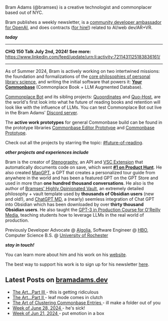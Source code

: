 Bram Adams (@bramses) is a creative technologist and commonplacer based out of NYC. 

Bram publishes a weekly newsletter, is a [community developer ambassador for OpenAI](https://platform.openai.com/ambassadors), and does contracts ([for hire!](https://www.bramadams.dev/consulting/)) related to AI/web dev/AR+VR. 

**_today_**

---

**CHQ 150 Talk July 2nd, 2024! See more:** https://www.linkedin.com/feed/update/urn:li:activity:7211431125183836161/

---


As of Summer 2024, Bram is actively working on two intertwined missions: the foundation and formalizations of the [core philosophies of personal library science](https://news.ycombinator.com/item?id=40192359), and writing the initial software that powers it: **[Your Commonbase](https://bramses.notion.site/Your-Commonbase-Research-Product-Updates-96bc14d2a7564f17be9f6957070e1262)** (Commonplace Book + LLM Augmented Database). 

[Commonplace Bot](https://github.com/bramses/commonplace-bot) and its sibling projects: [Quoordinates](https://github.com/bramses/quoordinates) and [Quo-Host](https://github.com/bramses/quo-host), are the world's first look into what he future of reading books and retention will look like with the influence of LLMs. You can test Commonplace Bot out live in the Bram Adams' [Discord server](https://discord.gg/GrgkFP3Je3). 

The **active work prototypes** for general Commonbase build can be found in the prototype libraries [Commonbase Editor Prototype](https://github.com/bramses/commonbase-editor-prototype-quill) and [Commonbase Prototype](https://github.com/bramses/commonbase-prototype).

Check out all the projects by starring the topic: [#future-of-reading](https://github.com/topics/future-of-reading).

**_other projects and experiences include_**

Bram is the creator of [Stenography](https://stenography.dev), an API and [VSC Extension](https://marketplace.visualstudio.com/items?itemName=Stenography.stenography) that automatically documents code on save, which went **[#1 on Product Hunt](https://www.producthunt.com/products/stenography#stenography)**. He also created [MapGPT](https://chat.openai.com/g/g-Pw20OIj6o-mapgpt), a GPT that creates a personalized tour guide from anywhere in the world and has been a featured GPT on the GPT Store and used in more than **one hundred thousand conversations**. He also is the author of [Bramses' Highly Opinionated Vault](https://github.com/bramses/bramses-highly-opinionated-vault-2023), an extremely detailed philosophy + vault template used by **thousands of Obsidian users** (new and old!), and [ChatGPT MD](https://github.com/bramses/chatgpt-md), a (nearly) seemless integration of Chat GPT into Obsidian which has been downloaded by over **thirty thousand Obsidian users**. He also taught the [GPT-3 in Production Course for O'Reilly Media](https://www.oreilly.com/live-events/gpt-3-in-production/0636920065944/0636920071443/), teaching students how to leverage LLMs in the real world of production.

Previously Developer Advocate @ [Algolia](https://www.algolia.com/), Software Engineer @ [HBO](https://www.hbo.com/), Computer Science B.S. @ [University of Rochester](https://rochester.edu/)

**_stay in touch!_**

You can learn more about him and his work on his [website](https://www.bramadams.dev/about/). 

The best way to support his work is to sign up for his newsletter [here](https://www.bramadams.dev/#/portal/).


## Latest Posts on [bramadams.dev](https://www.bramadams.dev/)

<!--START_SECTION:feed-->
* [ The Art...Part III ](https:&#x2F;&#x2F;www.bramadams.dev&#x2F;the-art-part-iii&#x2F;) - this is getting ridiculous
* [ The Art...Part II ](https:&#x2F;&#x2F;www.bramadams.dev&#x2F;the-art-part-ii&#x2F;) - leaf mode comes in clutch
* [ The Art of Clustering Commonbase Entries ](https:&#x2F;&#x2F;www.bramadams.dev&#x2F;the-art-of-clustering-commonbase-entries&#x2F;) - ill make a folder out of you
* [ Week of June 28, 2024 ](https:&#x2F;&#x2F;www.bramadams.dev&#x2F;week-of-june-28-2024&#x2F;) - he&#39;s sick!
* [ Week of Jun 21, 2024 ](https:&#x2F;&#x2F;www.bramadams.dev&#x2F;week-of-jun-21-2024&#x2F;) - put emotion in a box
<!--END_SECTION:feed-->
